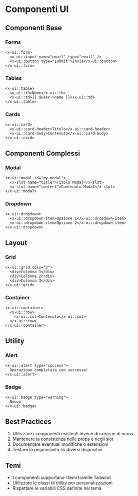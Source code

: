 # Componenti UI

## Componenti Base

### Forms
```blade
<x-ui::form>
  <x-ui::input name="email" type="email" />
  <x-ui::button type="submit">Invia</x-ui::button>
</x-ui::form>
```

### Tables
```blade
<x-ui::table>
  <x-ui::th>Nome</x-ui::th>
  <x-ui::td>{{ $user->name }}</x-ui::td>
</x-ui::table>
```

### Cards
```blade
<x-ui::card>
  <x-ui::card-header>Titolo</x-ui::card-header>
  <x-ui::card-body>Contenuto</x-ui::card-body>
</x-ui::card>
```

## Componenti Complessi

### Modal
```blade
<x-ui::modal id="my-modal">
  <x-slot name="title">Titolo Modal</x-slot>
  <x-slot name="content">Contenuto Modal</x-slot>
</x-ui::modal>
```

### Dropdown
```blade
<x-ui::dropdown>
  <x-ui::dropdown-item>Opzione 1</x-ui::dropdown-item>
  <x-ui::dropdown-item>Opzione 2</x-ui::dropdown-item>
</x-ui::dropdown>
```

## Layout

### Grid
```blade
<x-ui::grid cols="3">
  <div>Colonna 1</div>
  <div>Colonna 2</div>
  <div>Colonna 3</div>
</x-ui::grid>
```

### Container
```blade
<x-ui::container>
  <x-ui::row>
    <x-ui::col>Contenuto</x-ui::col>
  </x-ui::row>
</x-ui::container>
```

## Utility

### Alert
```blade
<x-ui::alert type="success">
  Operazione completata con successo!
</x-ui::alert>
```

### Badge
```blade
<x-ui::badge type="warning">
  Nuovo
</x-ui::badge>
```

## Best Practices
1. Utilizzare i componenti esistenti invece di crearne di nuovi
2. Mantenere la consistenza nelle props e negli slot
3. Documentare eventuali modifiche o estensioni
4. Testare la responsività su diversi dispositivi

## Temi
- I componenti supportano i temi tramite Tailwind
- Utilizzare le classi di utility per personalizzazioni
- Rispettare le variabili CSS definite nel tema 
